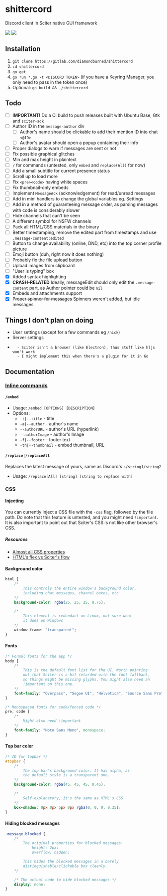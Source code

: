 # shittercord

Discord client in Sciter native GUI framework

![](https://cdn.discordapp.com/attachments/361920025051004939/537151107680698370/unknown.png)
![](https://media.discordapp.net/attachments/361920025051004939/537172219328069632/unknown.png)

## Installation

1. `git clone https://gitlab.com/diamondburned/shittercord`
2. `cd shittercord`
3. `go get`
4. `go run *.go -t <DISCORD TOKEN>` (if you have a Keyring Manager, you only need to pass in the token once)
5. Optional: `go build && ./shittercord`

## Todo

- [ ] **IMPORTANT!** Do a CI build to push releases built with Ubuntu Base, Gtk and `sciter-sdk`
- [ ] Author ID in the `message-author` div
	- [ ] Author's name should be clickable to add their mention ID into chat `<@ID>`
	- [ ] Author's avatar should open a popup containing their info
- [ ] Proper dialogs to warn if messages are sent or not
- [ ] Fix possible graphical glitches
- [ ] Min and max height in plaintext
- [ ] `/` for commands (untested, only `embed` and `replace(All)` for now)
- [ ] Add a small subtitle for current presence status
- [ ] Scroll up to load more
- [ ] Fix `<pre><code>` having white spaces
- [ ] Fix thumbnail-only embeds
- [ ] Implement `MessageAck` (acknowledgement) for read/unread messages
- [ ] Add in mini handlers to change the global variables eg. Settings
- [ ] Add in a method of guaranteeing message order, as parsing messages with code is considerably slower
- [ ] Hide channels that can't be seen
- [ ] A different symbol for NSFW channels
- [ ] Pack all HTML/CSS materials in the binary
- [ ] Better timestamping, remove the edited part from timestamps and use `.message-content:edited`
- [ ] Button to change availability (online, DND, etc) into the top corner profile picture
- [ ] Emoji button (duh, right now it does nothing)
- [ ] Probably fix the file upload button
- [ ] Upload images from clipboard
- [ ] "User is typing" box
- [x] Added syntax highlighting
- [x] **CRASH-RELATED** Ideally, messageEdit should only edit the `.message-content` part, as Author pointer could be `nil`
- [x] Embeds and attachments support
- [x] ~~Proper spinner for messages~~ Spinners weren't added, but idle messages

## Things I don't plan on doing

- User settings (except for a few commands eg `/nick`)
- Server settings 
- ~~~Syntax highlighting~~ Actually added syntax highlighting
	- Sciter isn't a browser (like Electron), thus stuff like hljs won't work
	- I might implement this when there's a plugin for it in Go

## Documentation

### [Inline commands](https://gitlab.com/diamondburned/shittercord/blob/master/sendmessage.go)

#### `/embed`

- Usage: `/embed [OPTIONS] [DESCRIPTION]`
- Options: 
	- `-t|--title` - title
	- `-a|--author` - author's name
	- `--authorURL` - author's URL (hyperlink)
	- `--authorImage` - author's Image
	- `-f|--footer` - footer text
	- `-th|--thumbnail` - embed thumbnail, URL

#### `/replace|/replaceAll`

Replaces the latest message of yours, same as Discord's `s/string1/string2`

- Usage: `/replace[All] [string] [string to replace with]`

### CSS

#### Injecting

You can currently inject a CSS file with the `-css` flag, followed by the file path. Do note that this feature is untested, and you might need `!important`. It is also important to point out that Sciter's CSS is not like other browser's CSS.

##### Resources

- [Almost all CSS properties](https://sciter.com/docs/content/css/cssmap.html)
- [HTML's flex vs Sciter's flow](https://terrainformatica.com/w3/flex-layout/flex-vs-flexbox.htm)

#### Background color

```css
html {
	/* 
		This controls the entire window's background color,
		including chat messages, channel boxes, etc
	*/
	background-color: rgba(25, 25, 25, 0.75);

	/*
		This element is redundant on Linux, not sure what
		it does on Windows 
	*/
	window-frame: "transparent";
}
```

#### Fonts

```css
/* Formal fonts for the app */
body {
	/*
		This is the default font list for the UI. Worth pointing
		out that Sciter is a bit retarded with the font fallback,
		so things might be missing glyphs. You might also need an
		!important on this one.
	*/
	font-family: "Overpass", "Segoe UI", "Helvetica", "Source Sans Pro", "Noto Sans", sans-serif;
}

/* Monospaced fonts for code/fenced code */
pre, code {
	/* 
		Might also need !important
	*/
	font-family: "Noto Sans Mono", monospace;
}
```

#### Top bar color

```css
/* ID for topbar */
#topbar {
	/*
		The top bar's background color. It has alpha, as
		the default style is a transparent one.
	*/
	background-color: rgba(45, 45, 45, 0.45);

	/*
		Self-explanatory, it's the same as HTML's CSS
	*/
	box-shadow: 0px 0px 5px 0px rgba(0, 0, 0, 0.35);
}
```

#### Hiding blocked messages

```css
.message.blocked {
	/*
		The original properties for blocked messages:
			height: 2px;
			overflow: hidden;

		This hides the blocked messages in a barely
		distinguishable/clickable box cleanly.
	*/

	/* The actual code to hide blocked messages */
	display: none;
}
```
